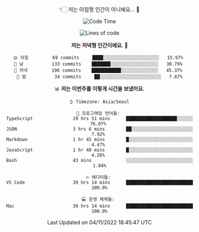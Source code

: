 <div align='center'>
 
👇🏻 저는 아침형 인간이 아니예요... 🙊
 
<!--START_SECTION:waka-->
![Code Time](http://img.shields.io/badge/Code%20Time-2%2C061%20hrs%2016%20mins-blue)

![Lines of code](https://img.shields.io/badge/%EC%A0%80%EB%8A%94%20%EC%97%AC%ED%83%9C%EA%B9%8C%EC%A7%80%20-300%20Thousand%20%EC%A4%84%EC%9D%98%20%EC%BD%94%EB%93%9C%EB%A5%BC%20%EC%9E%91%EC%84%B1%ED%96%88%EC%96%B4%EC%9A%94.-blue)

**저는 저녁형 인간이에요. 🦉** 

```text
🌞 아침         69 commits     ████░░░░░░░░░░░░░░░░░░░░░   15.97% 
🌆 낮　         133 commits    ███████░░░░░░░░░░░░░░░░░░   30.79% 
🌃 저녁         196 commits    ███████████░░░░░░░░░░░░░░   45.37% 
🌙 밤　         34 commits     ██░░░░░░░░░░░░░░░░░░░░░░░   7.87%

```


📊 **저는 이번주를 이렇게 시간을 보냈어요.** 

```text
⌚︎ Timezone: Asia/Seoul

💬 프로그래밍 언어들: 
TypeScript               29 hrs 51 mins      ███████████████████░░░░░░   76.07% 
JSON                     3 hrs 6 mins        ██░░░░░░░░░░░░░░░░░░░░░░░   7.92% 
Markdown                 1 hr 45 mins        █░░░░░░░░░░░░░░░░░░░░░░░░   4.47% 
JavaScript               1 hr 40 mins        █░░░░░░░░░░░░░░░░░░░░░░░░   4.26% 
Bash                     43 mins             ░░░░░░░░░░░░░░░░░░░░░░░░░   1.84%

🔥 에디터들: 
VS Code                  39 hrs 14 mins      █████████████████████████   100.0%

💻 운영 체제들: 
Mac                      39 hrs 14 mins      █████████████████████████   100.0%

```


 Last Updated on 04/11/2022 18:45:47 UTC
<!--END_SECTION:waka-->
 </div>
<!---
Emewjin/Emewjin is a ✨ special ✨ repository because its `README.md` (this file) appears on your GitHub profile.
You can click the Preview link to take a look at your changes.
--->
